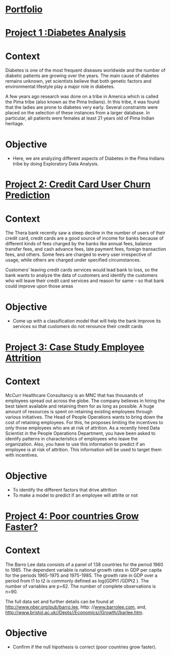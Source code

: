 # [Portfolio](https://github.com/fklaggesd/portfolio)

# [Project 1 :Diabetes Analysis](https://github.com/fklaggesd/portfolio/blob/main/Project_Diabetes_Analysis.ipynb)
# Context
Diabetes is one of the most frequent diseases worldwide and the number of diabetic patients are growing over the years. The main cause of diabetes remains unknown, yet scientists believe that both genetic factors and environmental lifestyle play a major role in diabetes.

A few years ago research was done on a tribe in America which is called the Pima tribe (also known as the Pima Indians). In this tribe, it was found that the ladies are prone to diabetes very early. Several constraints were placed on the selection of these instances from a larger database. In particular, all patients were females at least 21 years old of Pima Indian heritage.

# Objective
- Here, we are analyzing different aspects of Diabetes in the Pima Indians tribe by doing Exploratory Data Analysis.

# [Project 2: Credit Card User Churn Prediction](https://github.com/fklaggesd/portfolio/blob/main/Credit_Card_Users_Churn_Prediction.ipynb)

# Context

The Thera bank recently saw a steep decline in the number of users of their credit card, credit cards are a good source of income for banks because of different kinds of fees charged by the banks like annual fees, balance transfer fees, and cash advance fees, late payment fees, foreign transaction fees, and others. Some fees are charged to every user irrespective of usage, while others are charged under specified circumstances.

Customers’ leaving credit cards services would lead bank to loss, so the bank wants to analyze the data of customers and identify the customers who will leave their credit card services and reason for same – so that bank could improve upon those areas

 # Objective
 
- Come up with a classification model that will help the bank improve its services so that customers do not renounce their credit cards

# [Project 3: Case Study Employee Attrition](https://github.com/fklaggesd/Portfolio_FKD/blob/main/Case_Study_Employee_Attrition.ipynb)

# Context
McCurr Healthcare Consultancy is an MNC that has thousands of employees spread out across the globe. The company believes in hiring the best talent available and retaining them for as long as possible. A huge amount of resources is spent on retaining existing employees through various initiatives. The Head of People Operations wants to bring down the cost of retaining employees. For this, he proposes limiting the incentives to only those employees who are at risk of attrition. As a recently hired Data Scientist in the People Operations Department, you have been asked to identify patterns in characteristics of employees who leave the organization. Also, you have to use this information to predict if an employee is at risk of attrition. This information will be used to target them with incentives.

# Objective 
- To identify the different factors that drive attrition
- To make a model to predict if an employee will attrite or not

# [Project 4: Poor countries Grow Faster?](https://github.com/fklaggesd/Portfolio_FKD/blob/main/Poor_Countries_Grow_Faster.ipynb)

# Context

The Barro Lee data consists of a panel of 138 countries for the period 1960 to 1985. The dependent variable is national growth rates in GDP per capita for the periods 1965-1975 and 1975-1985. The growth rate in GDP over a period from t1 to t2 is commonly defined as log(GDPt1 /GDPt2 ). The number of variables are p=62. The number of complete observations is n=90.

The full data set and further details can be found at http://www.nber.org/pub/barro.lee, http: //www.barrolee.com, and, http://www.bristol.ac.uk//Depts//Economics//Growth//barlee.htm.

# Objective
 - Confirm if the null hipothesis is correct (poor countries grow faster).
